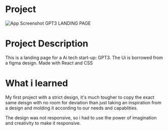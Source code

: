 
# Project
![App Screenshot](https://res.cloudinary.com/marto1/image/upload/v1637750131/Gpt3_dgr2uu.png)
GPT3 LANDING PAGE


# Project Description

This is a landing page for a Ai tech start-up: GPT3. 
The Ui is borrowed from a figma  design.
Made with React and CSS

# What i learned

My first project with a strict design, it's much tougher to copy the
exact same deisgn with no room for deviation than just
taking an inspiration from a design and molding it according to
our needs and capablities. 

The design was not responsive, so i had to use the power of imagination 
and creativity to make it responsive.
